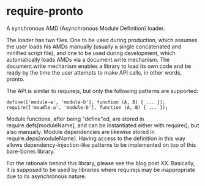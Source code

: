 require-pronto
==============

A synchronous AMD (Asynchronous Module Definition) loader.

The loader has two files. One to be used during production, which
assumes the user loads his AMDs manually (usually a single concatenated
and minified script file), and one to be used during development, which
automatically loads AMDs via a document.write mechanism. The
document.write mechanism enables a library to load its own code and be
ready by the time the user attempts to make API calls, in other words,
pronto.

The API is similar to requirejs, but only the following patterns are
supported:

    define(['module-a', 'module-b'], function (A, B) { ... });
    require(['moudle-a', 'module-b'], function (A, B) { ... });

Module functions, after being "define"ed, are stored in
require.defs[moduleName], and can be instantiated either with require(),
but also manually. Module dependencies are likewise stored in
require.deps[moduleName]. Having access to the definition in this way
allows dependency-injection-like patterns to be implemented on top of
this bare-bones library.

For the rationale behind this library, please see the blog
post XX. Basically, it is supposed to be used by libraries where requirejs
may be inappropriate due to its asynchronous nature.
